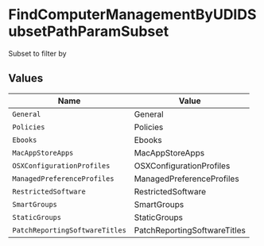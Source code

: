 # FindComputerManagementByUDIDSubsetPathParamSubset

Subset to filter by


## Values

| Name                           | Value                          |
| ------------------------------ | ------------------------------ |
| `General`                      | General                        |
| `Policies`                     | Policies                       |
| `Ebooks`                       | Ebooks                         |
| `MacAppStoreApps`              | MacAppStoreApps                |
| `OSXConfigurationProfiles`     | OSXConfigurationProfiles       |
| `ManagedPreferenceProfiles`    | ManagedPreferenceProfiles      |
| `RestrictedSoftware`           | RestrictedSoftware             |
| `SmartGroups`                  | SmartGroups                    |
| `StaticGroups`                 | StaticGroups                   |
| `PatchReportingSoftwareTitles` | PatchReportingSoftwareTitles   |